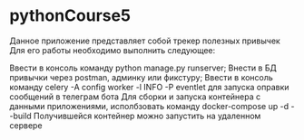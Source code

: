 # pythonCourse5

Данное приложение представляет собой трекер полезных привычек Для его работы необходимо выполнить следующее:

Ввести в консоль команду python manage.py runserver;
Внести в БД привычки через postman, админку или фикстуру;
Ввести в консоль команду celery -A config worker -l INFO -P eventlet для запуска оправки сообщений в телеграм бота
Для сборки и запуска контейнера с данными приложениями, исполбзовать команду docker-compose up -d --build
Получившейся контейнер можно запустить на удаленном сервере